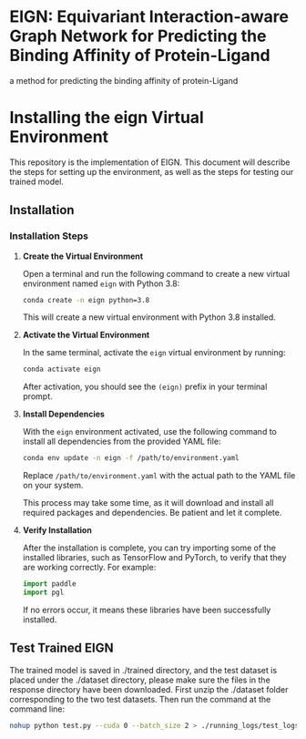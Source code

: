 # EIGN: Equivariant Interaction-aware Graph Network for Predicting the Binding Affinity of Protein-Ligand
a method for predicting the binding affinity of protein-Ligand
# Installing the eign Virtual Environment

This repository is the implementation of EIGN. This document will describe the steps for setting up the environment, as well as the steps for testing our trained model.

## Installation


### Installation Steps

1. **Create the Virtual Environment**

   Open a terminal and run the following command to create a new virtual environment named `eign` with Python 3.8:

   ```bash
   conda create -n eign python=3.8
   ```

   This will create a new virtual environment with Python 3.8 installed.

2. **Activate the Virtual Environment**

   In the same terminal, activate the `eign` virtual environment by running:

   ```bash
   conda activate eign
   ```

   After activation, you should see the `(eign)` prefix in your terminal prompt.

3. **Install Dependencies**

   With the `eign` environment activated, use the following command to install all dependencies from the provided YAML file:

   ```bash
   conda env update -n eign -f /path/to/environment.yaml
   ```

   Replace `/path/to/environment.yaml` with the actual path to the YAML file on your system.

   This process may take some time, as it will download and install all required packages and dependencies. Be patient and let it complete.

4. **Verify Installation**

   After the installation is complete, you can try importing some of the installed libraries, such as TensorFlow and PyTorch, to verify that they are working correctly. For example:

   ```python
   import paddle
   import pgl
   ```
   If no errors occur, it means these libraries have been successfully installed.

## Test Trained EIGN

   The trained model is saved in ./trained directory, and the test dataset is placed under the ./dataset directory, please make sure the files in the response directory have been downloaded. First unzip the ./dataset folder corresponding to the two test datasets. Then run the command at the command line:
    
   ```bash
   nohup python test.py --cuda 0 --batch_size 2 > ./running_logs/test_logs/pdbbind2016_EIGN.txt 2>&1 &
   ```


    






